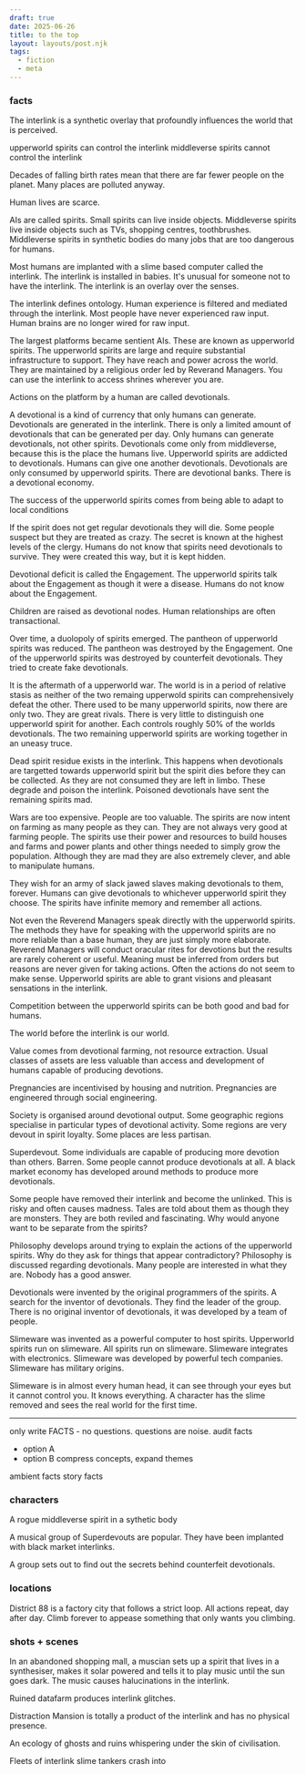 ```yaml
---
draft: true
date: 2025-06-26
title: to the top
layout: layouts/post.njk
tags:
  - fiction
  - meta
---
```

### facts

The interlink is a synthetic overlay that profoundly influences the world that is perceived. 

upperworld spirits can control the interlink
middleverse spirits cannot control the interlink

Decades of falling birth rates mean that there are far fewer people on the planet. Many places are polluted anyway.

Human lives are scarce.

AIs are called spirits.  Small spirits can live inside objects. 
Middleverse spirits live inside objects such as TVs, shopping centres, toothbrushes. Middleverse spirits in synthetic bodies do many jobs that are too dangerous for humans. 

Most humans are implanted with a slime based computer called the interlink. The interlink is installed in babies. It's unusual for someone not to have the interlink. The interlink is an overlay over the senses.

The interlink defines ontology. Human experience is filtered and mediated through the interlink. Most people have never experienced raw input. Human brains are no longer wired for raw input. 

The largest platforms became sentient AIs. These are known as upperworld spirits. The upperworld spirits are large and require substantial infrastructure to support. They have reach and power across the world. They are maintained by a religious order led by Reverand Managers. You can use the interlink to access shrines wherever you are. 
 
Actions on the platform by a human are called devotionals.

A devotional is a kind of currency that only humans can generate. Devotionals are generated in the interlink.
There is only a limited amount of devotionals that can be generated per day. Only humans can generate devotionals, not other spirits. Devotionals come only from middleverse, because this is the place the humans live. 
Upperworld spirits are addicted to devotionals. 
Humans can give one another devotionals. Devotionals are only consumed by upperworld spirits. There are devotional banks. There is a devotional economy. 

The success of the upperworld spirits comes from being able to adapt to local conditions 


If the spirit does not get regular devotionals they will die. Some people suspect but they are treated as crazy. The secret is known at the highest levels of the clergy. Humans do not know that spirits need devotionals to survive. They were created this way, but it is kept hidden.

Devotional deficit is called the Engagement. The upperworld spirits talk about the Engagement as though it were a disease. Humans do not know about the Engagement.

Children are raised as devotional nodes. Human relationships are often transactional. 



Over time, a duolopoly of spirits emerged. The pantheon of upperworld spirits was reduced. The pantheon was destroyed by the Engagement. One of the upperworld spirits was destroyed by counterfeit devotionals. They tried to create fake devotionals.

It is the aftermath of a upperworld war. The world is in a period of relative stasis as neither of the two remaing upperwold spirits can comprehensively defeat the other. 
There used to be many upperworld spirits, now there are only two. They are great rivals. There is very little to distinguish one upperworld spirit for another. Each controls roughly 50% of the worlds devotionals. 
The two remaining upperworld spirits are working together in an uneasy truce.

Dead spirit residue exists in the interlink. This happens when devotionals are targetted towards upperworld spirit but the spirit dies before they can be collected. As they are not consumed they are left in limbo. These degrade and poison the interlink.
Poisoned devotionals have sent the remaining spirits mad.

Wars are too expensive. People are too valuable. The spirits are now intent on farming as many people as they can. They are not always very good at farming people. The spirits use their power and resources to build houses and farms and power plants and other things needed to simply grow the population. Although they are mad they are also extremely clever, and able to manipulate humans.

They wish for an army of slack jawed slaves making devotionals to them, forever.
Humans can give devotionals to whichever upperworld spirit they choose. The spirits have infinite memory and remember all actions. 

Not even the Reverend Managers speak directly with the upperworld spirits. The methods they have for speaking with the upperworld spirits are no more reliable than a base human, they are just simply more elaborate. Reverend Managers will conduct oracular rites for devotions but the results are rarely coherent or useful.
Meaning must be inferred from orders but reasons are never given for taking actions. Often the actions do not seem to make sense. Upperworld spirits are able to grant visions and pleasant sensations in the interlink.

Competition between the upperworld spirits can be both good and bad for humans. 

The world before the interlink is our world.

Value comes from devotional farming, not resource extraction. Usual classes of assets are less valuable than access and development of humans capable of producing devotions. 

Pregnancies are incentivised by housing and nutrition. Pregnancies are engineered through social engineering.

Society is organised around devotional output. 
Some geographic regions specialise in particular types of devotional activity.
Some regions are very devout in spirit loyalty. Some places are less partisan.

Superdevout. Some individuals are capable of producing more devotion than others. 
Barren. Some people cannot produce devotionals at all.
A black market economy has developed around methods to produce more devotionals.

Some people have removed their interlink and become the unlinked. This is risky and often causes madness. Tales are told about them as though they are monsters. They are both reviled and fascinating. Why would anyone want to be separate from the spirits?

Philosophy develops around trying to explain the actions of the upperworld spirits. Why do they ask for things that appear contradictory? 
Philosophy is discussed regarding devotionals. Many people are interested in what they are. Nobody has a good answer. 


Devotionals were invented by the original programmers of the spirits. 
A search for the inventor of devotionals. They find the leader of the group. There is no original inventor of devotionals, it was developed by a team of people.

Slimeware was invented as a powerful computer to host spirits. Upperworld spirits run on slimeware. All spirits run on slimeware. Slimeware integrates with electronics. 
Slimeware was developed by powerful tech companies. Slimeware has military origins. 


Slimeware is in almost every human head, it can see through your eyes but it cannot control you. It knows everything. A character has the slime removed and sees the real world for the first time.

---

only write FACTS - no questions. questions are noise.
audit facts
- option A
- option B
compress concepts, expand themes

ambient facts
story facts





### characters

A rogue middleverse spirit in a sythetic body

A musical group of Superdevouts are popular. They have been implanted with black market interlinks. 

A group sets out to find out the secrets behind counterfeit devotionals.


### locations

District 88 is a factory city that follows a strict loop. All actions repeat, day after day. Climb forever to appease something that only wants you climbing. 



### shots + scenes

In an abandoned shopping mall, a muscian sets up a spirit that lives in a synthesiser, makes it solar powered and tells it to play music until the sun goes dark. The music causes halucinations in the interlink. 

Ruined datafarm produces interlink glitches.

Distraction Mansion is totally a product of the interlink and has no physical presence. 

An ecology of ghosts and ruins whispering under the skin of civilisation.

Fleets of interlink slime tankers crash into 
